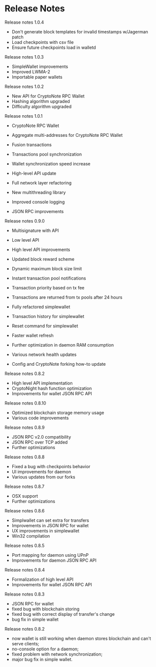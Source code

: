 # Release Notes

Release notes 1.0.4

- Don't generate block templates for invalid timestamps w/Jagerman patch
- Load checkpoints with csv file
- Ensure future checkpoints load in walletd

Release notes 1.0.3

- SimpleWallet improvements
- Improved LWMA-2
- Importable paper wallets

Release notes 1.0.2

- New API for CryptoNote RPC Wallet
- Hashing algorithm upgraded
- Difficulty algorithm upgraded

Release notes 1.0.1

- CryptoNote RPC Wallet
- Aggregate multi-addresses for CryptoNote RPC Wallet
- Fusion transactions
- Transactions pool synchronization
- Wallet synchronization speed increase
- High-level API update

- Full network layer refactoring
- New multithreading library
- Improved console logging
- JSON RPC improvements

Release notes 0.9.0

- Multisignature with API
- Low level API
- High level API improvements
- Updated block reward scheme
- Dynamic maximum block size limit

- Instant transaction pool notifications
- Transaction priority based on tx fee
- Transactions are returned from tx pools after 24 hours

- Fully refactored simplewallet
- Transaction history for simplewallet
- Reset command for simplewallet
- Faster wallet refresh

- Further optimization in daemon RAM consumption
- Various network health updates
- Config and CryptoNote forking how-to update

Release notes 0.8.2

- High level API implementation
- CryptoNight hash function optimization
- Improvements for wallet JSON RPC API

Release notes 0.8.10

- Optimized blockchain storage memory usage
- Various code improvements

Release notes 0.8.9

- JSON RPC v2.0 compatibility
- JSON RPC over TCP added
- Further optimizations

Release notes 0.8.8

- Fixed a bug with checkpoints behavior
- UI improvements for daemon
- Various updates from our forks

Release notes 0.8.7

- OSX support
- Further optimizations

Release notes 0.8.6

- Simplwallet can set extra for transfers
- Improvements in JSON RPC for wallet
- UX improvements in simplewallet
- Win32 compilation

Release notes 0.8.5

- Port mapping for daemon using UPnP
- Improvements for daemon JSON RPC API

Release notes 0.8.4

- Formalization of high level API
- Improvements for wallet JSON RPC API

Release notes 0.8.3

- JSON RPC for wallet
- fixed bug with blockchain storing
- fixed bug with correct display of transfer's change 
- bug fix in simple wallet

Release notes 0.8.2

- now wallet is still working when daemon stores blockchain and can't serve clients; 
- no-console option for a daemon; 
- fixed problem with network synchronization; 
- major bug fix in simple wallet. 
